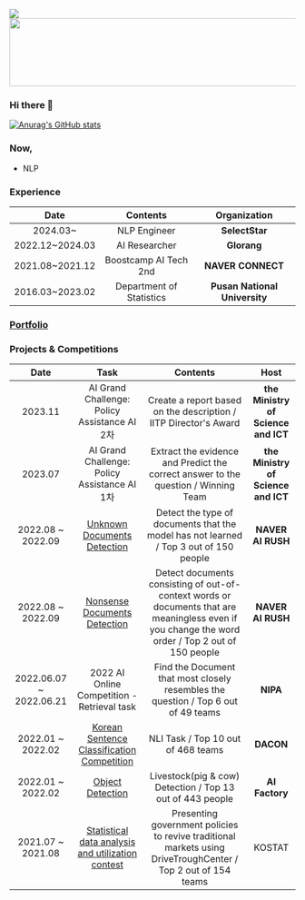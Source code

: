 <a href="https://jjonhwa.github.io/" target="_blank"><img src="https://img.shields.io/badge/-Blog-brightgreen?style=plastic&logo=#00ED00&logoColor=57B118"/></a>
<a href="https://github.com/devxb/gitanimals">
  <img
    src="https://render.gitanimals.org/lines/hbin12212?pet-id=642212583922701813"
    width="600"
    height="120"
  />
</a>
### Hi there 👋

[![Anurag's GitHub stats](https://github-readme-stats.vercel.app/api?username=jjonhwa)](https://github.com/jjonhwa/github-readme-stats)

### Now,
- NLP


### Experience

| **Date** | **Contents** | **Organization** |
|:--------:|:--------:|:--------:|
| 2024.03~ | NLP Engineer | **SelectStar** |
| 2022.12~2024.03 | AI Researcher | **Glorang** |
| 2021.08~2021.12 | Boostcamp AI Tech 2nd | **NAVER CONNECT** |
|	2016.03~2023.02 |	Department of Statistics |	**Pusan National University** |

### [Portfolio](https://www.notion.so/09dfb64be5ac44e7a30b873e8d76b7d2)

### Projects & Competitions

| **Date** | **Task** |**Contents** | **Host** |
|:--------:|:--------:|:--------:|:--------:| 
| 2023.11 | AI Grand Challenge: Policy Assistance AI 2차 | Create a report based on the description / IITP Director's Award | **the Ministry of Science and ICT** |
| 2023.07 | AI Grand Challenge: Policy Assistance AI 1차 | Extract the evidence and Predict the correct answer to the question / Winning Team | **the Ministry of Science and ICT** |
| 2022.08 ~ 2022.09 | [Unknown Documents Detection](https://github.com/jjonhwa/clova-airush-2022/tree/main/AIRUSH_ROUND_2) | Detect the type of documents that the model has not learned / Top 3 out of 150 people | **NAVER AI RUSH**|
| 2022.08 ~ 2022.09 | [Nonsense Documents Detection](https://github.com/jjonhwa/clova-airush-2022/tree/main/AIRUSH_ROUND_1) | Detect documents consisting of out-of-context words or documents that are meaningless even if you change the word order / Top 2 out of 150 people | **NAVER AI RUSH**|
| 2022.06.07 ~ 2022.06.21 | 2022 AI Online Competition - Retrieval task | Find the Document that most closely resembles the question / Top 6 out of 49 teams | **NIPA**|
| 2022.01 ~ 2022.02 | [Korean Sentence Classification Competition](https://github.com/jjonhwa/KLUE-NLI) | NLI Task / Top 10 out of 468 teams | **DACON**|
| 2022.01 ~ 2022.02 | [Object Detection](https://github.com/jjonhwa/AI_SPARK_CHALLENG_Object_Detection) | Livestock(pig & cow) Detection / Top 13 out of 443 people | **AI Factory**|
| 2021.07 ~ 2021.08 | [Statistical data analysis and utilization contest](https://github.com/jjonhwa/Policy-to-utilize-DT-in-traditional-markets) | Presenting government policies to revive traditional markets using DriveTroughCenter / Top 2 out of 154 teams | KOSTAT |
